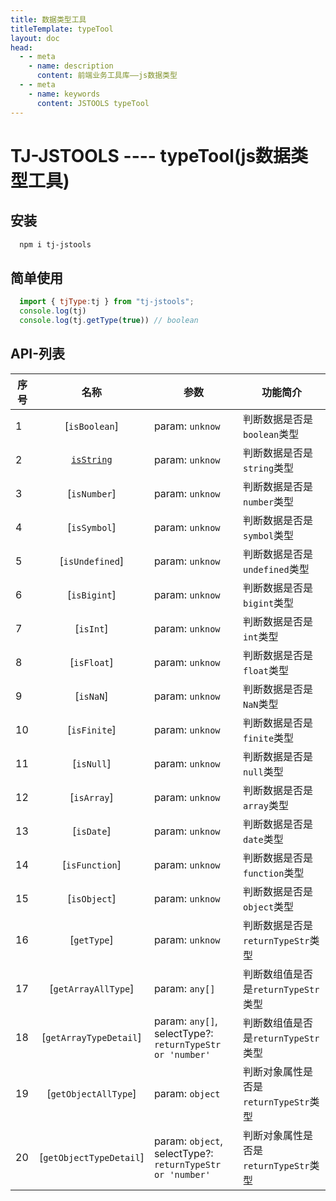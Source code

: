 ```yaml
---
title: 数据类型工具
titleTemplate: typeTool
layout: doc
head:
  - - meta
    - name: description
      content: 前端业务工具库——js数据类型
  - - meta
    - name: keywords
      content: JSTOOLS typeTool
---
```


# TJ-JSTOOLS ---- typeTool(js数据类型工具)

## 安装

```sh
  npm i tj-jstools
```
## 简单使用

```js {1,3}
  import { tjType:tj } from "tj-jstools";
  console.log(tj)
  console.log(tj.getType(true)) // boolean
```

## API-列表

| 序号 |    名称     | 参数            | 功能简介                    |
| ---- | :--------------: | --------------- | --------------------------- |
| 1    | [`isBoolean`] | param: `unknow` | 判断数据是否是`boolean`类型 |
| 2    | [`isString`](./isString.html)  | param: `unknow` | 判断数据是否是`string`类型  |
| 3    | [`isNumber`]  | param: `unknow` | 判断数据是否是`number`类型  |
| 4    | [`isSymbol`]  | param: `unknow` | 判断数据是否是`symbol`类型  |
| 5    | [`isUndefined`]  | param: `unknow` | 判断数据是否是`undefined`类型  |
| 6    | [`isBigint`]  | param: `unknow` | 判断数据是否是`bigint`类型  |
| 7    | [`isInt`]  | param: `unknow` | 判断数据是否是`int`类型  |
| 8    | [`isFloat`]  | param: `unknow` | 判断数据是否是`float`类型  |
| 9    | [`isNaN`]  | param: `unknow` | 判断数据是否是`NaN`类型  |
| 10    | [`isFinite`]  | param: `unknow` | 判断数据是否是`finite`类型  |
| 11   | [`isNull`]  | param: `unknow` | 判断数据是否是`null`类型  |
| 12   | [`isArray`]  | param: `unknow` | 判断数据是否是`array`类型  |
| 13   | [`isDate`]  | param: `unknow` | 判断数据是否是`date`类型  |
| 14   | [`isFunction`]  | param: `unknow` | 判断数据是否是`function`类型  |
| 15   | [`isObject`]  | param: `unknow` | 判断数据是否是`object`类型  |
| 16   | [`getType`]  | param: `unknow` | 判断数据是否是`returnTypeStr`类型  |
| 17   | [`getArrayAllType`]  | param: `any[]` | 判断数组值是否是`returnTypeStr`类型  |
| 18   | [`getArrayTypeDetail`]  | param: `any[]`, <br/> selectType?: `returnTypeStr or 'number'` | 判断数组值是否是`returnTypeStr`类型  |
| 19   | [`getObjectAllType`]  | param: `object` | 判断对象属性是否是`returnTypeStr`类型  |
| 20   | [`getObjectTypeDetail`]  | param: `object`, <br/> selectType?: `returnTypeStr or 'number'` | 判断对象属性是否是`returnTypeStr`类型  |

